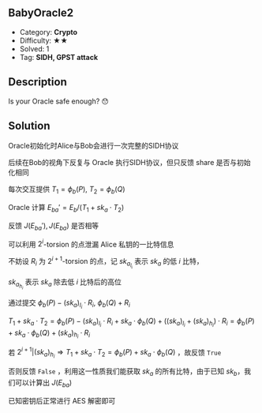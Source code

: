 ## BabyOracle2

+ Category: **Crypto**
+ Difficulty: ★★
+ Solved: 1
+ Tag: **SIDH, GPST attack**

## Description

Is your Oracle safe enough? 😯

## Solution

Oracle初始化时Alice与Bob会进行一次完整的SIDH协议

后续在Bob的视角下反复与 Oracle 执行SIDH协议，但只反馈 share 是否与初始化相同

每次交互提供 $T_1=\phi_b(P),\ T_2=\phi_b(Q)$

Oracle 计算 $E_{ba}'=E_b/(T_1+sk_a\cdot T_2)$​

反馈 $J(E_{ba}'),J(E_{ba})$ 是否相等

可以利用 $2^i$-torsion 的点泄漏 Alice 私钥的一比特信息

不妨设 $R_i$ 为 $2^{i+1}$-torsion 的点，记 $sk_{a_{l_i}}$ 表示 $sk_a$ 的低 $i$ 比特，

$sk_{a_{h_i}}$ 表示 $sk_a$ 除去低 $i$ 比特后的高位

通过提交 $\phi_b(P)-(sk_a)_{l_i}\cdot R_i,\ \phi_b(Q)+R_i$

$T_1+sk_a\cdot T_2=\phi_b(P)-(sk_a)_{l_i}\cdot R_i+sk_a\cdot \phi_b(Q)+((sk_a)_{l_i}+(sk_a)_{h_i})\cdot R_i=\phi_b(P)+sk_a\cdot \phi_b(Q)+(sk_a)_{h_i}\cdot R_i$

若 $2^{i+1}|(sk_a)_{h_i}\Rightarrow T_1+sk_a\cdot T_2=\phi_b(P)+sk_a\cdot \phi_b(Q)$ ，故反馈 `True`

否则反馈 `False` ，利用这一性质我们能获取 $sk_a$ 的所有比特，由于已知 $sk_b$，我们可以计算出 $J(E_{ba})$

已知密钥后正常进行 AES 解密即可
